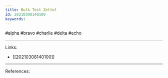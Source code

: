 ```yaml
---
title: Bulk Test Zettel
id: 20210308140100
keywords:
---
```

#alpha #bravo #charlie #delta #echo

---
Links:

- [[20210308140100]]

---
References:
